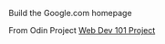 Build the Google.com homepage

From Odin Project [Web Dev 101 Project](https://www.theodinproject.com/courses/web-development-101/lessons/html-css)